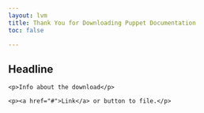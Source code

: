 ```yaml
---
layout: lvm
title: Thank You for Downloading Puppet Documentation
toc: false

---
```


<section class="promo-lvm">
    <h2>Headline</h2>

    <p>Info about the download</p>

    <p><a href="#">Link</a> or button to file.</p>
    
</section>
